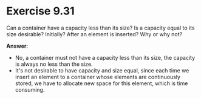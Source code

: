 # Exercise 9.31

Can a container have a capacity less than its size? Is a capacity equal to its size desirable? Initially? After an element is inserted? Why or why not?

**Answer**:

- No, a container must not have a capacity less than its size, the capacity is always no less than the size.
- It's not desirable to have capacity and size equal, since each time we insert an element to a container whose elements are continuously stored, we have to allocate new space for this element, which is time consuming.